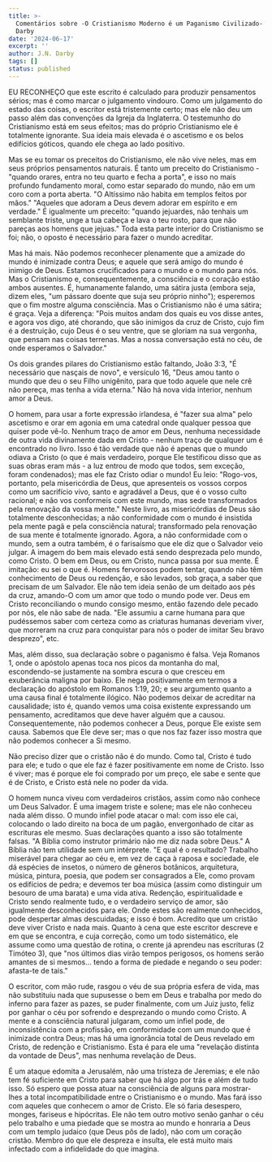 ```yaml
---
title: >-
  Comentários sobre -O Cristianismo Moderno é um Paganismo Civilizado- - J.N.
  Darby
date: '2024-06-17'
excerpt: ''
author: J.N. Darby
tags: []
status: published
---
```

EU RECONHEÇO que este escrito é calculado para produzir pensamentos
sérios; mas é como marcar o julgamento vindouro. Como um julgamento do
estado das coisas, o escritor está tristemente certo; mas ele não deu um
passo além das convenções da Igreja da Inglaterra. O testemunho do
Cristianismo está em seus efeitos; mas do próprio Cristianismo ele é
totalmente ignorante. Sua ideia mais elevada é o ascetismo e os belos
edifícios góticos, quando ele chega ao lado positivo.

Mas se eu tomar os preceitos do Cristianismo, ele não vive neles, mas em
seus próprios pensamentos naturais. É tanto um preceito do
Cristianismo - \"quando orares, entra no teu quarto e fecha a porta\", e
isso no mais profundo fundamento moral, como estar separado do mundo,
não em um coro com a porta aberta. \"O Altíssimo não habita em templos
feitos por mãos.\" \"Aqueles que adoram a Deus devem adorar em espírito
e em verdade.\" É igualmente um preceito: \"quando jejuardes, não
tenhais um semblante triste, unge a tua cabeça e lava o teu rosto, para
que não pareças aos homens que jejuas.\" Toda esta parte interior do
Cristianismo se foi; não, o oposto é necessário para fazer o mundo
acreditar.

Mas há mais. Não podemos reconhecer plenamente que a amizade do mundo é
inimizade contra Deus; e aquele que será amigo do mundo é inimigo de
Deus. Estamos crucificados para o mundo e o mundo para nós. Mas o
Cristianismo e, consequentemente, a consciência e o coração estão ambos
ausentes. É, humanamente falando, uma sátira justa (embora seja, dizem
eles, \"um pássaro doente que suja seu próprio ninho\"); esperemos que o
fim mostre alguma consciência. Mas o Cristianismo não é uma sátira; é
graça. Veja a diferença: \"Pois muitos andam dos quais eu vos disse
antes, e agora vos digo, até chorando, que são inimigos da cruz de
Cristo, cujo fim é a destruição, cujo Deus é o seu ventre, que se
gloriam na sua vergonha, que pensam nas coisas terrenas. Mas a nossa
conversação está no céu, de onde esperamos o Salvador.\"

Os dois grandes pilares do Cristianismo estão faltando, João 3:3, \"É
necessário que nasçais de novo\", e versículo 16, \"Deus amou tanto o
mundo que deu o seu Filho unigênito, para que todo aquele que nele crê
não pereça, mas tenha a vida eterna.\" Não há nova vida interior, nenhum
amor a Deus.

O homem, para usar a forte expressão irlandesa, é \"fazer sua alma\"
pelo ascetismo e orar em agonia em uma catedral onde qualquer pessoa que
quiser pode vê-lo. Nenhum traço de amor em Deus, nenhuma necessidade de
outra vida divinamente dada em Cristo - nenhum traço de qualquer um é
encontrado no livro. Isso é tão verdade que não é apenas que o mundo
odiava a Cristo (o que é mais verdadeiro, porque Ele testificou disso
que as suas obras eram más - a luz entrou de modo que todos, sem
exceção, foram condenados); mas ele faz Cristo odiar o mundo! Eu leio:
\"Rogo-vos, portanto, pela misericórdia de Deus, que apresenteis os
vossos corpos como um sacrifício vivo, santo e agradável a Deus, que é o
vosso culto racional; e não vos conformeis com este mundo, mas sede
transformados pela renovação da vossa mente.\" Neste livro, as
misericórdias de Deus são totalmente desconhecidas; a não conformidade
com o mundo é insistida pela mente pagã e pela consciência natural;
transformado pela renovação de sua mente é totalmente ignorado. Agora, a
não conformidade com o mundo, sem a outra também, é o farisaísmo que ele
diz que o Salvador veio julgar. A imagem do bem mais elevado está sendo
desprezada pelo mundo, como Cristo. O bem em Deus, ou em Cristo, nunca
passa por sua mente. É imitação: eu sei o que é. Homens fervorosos podem
tentar, quando não têm conhecimento de Deus ou redenção, e são levados,
sob graça, a saber que precisam de um Salvador. Ele não tem ideia senão
de um deitado aos pés da cruz, amando-O com um amor que todo o mundo
pode ver. Deus em Cristo reconciliando o mundo consigo mesmo, então
fazendo dele pecado por nós, ele não sabe de nada. \"Ele assumiu a carne
humana para que pudéssemos saber com certeza como as criaturas humanas
deveriam viver, que morreram na cruz para conquistar para nós o poder de
imitar Seu bravo desprezo\", etc.

Mas, além disso, sua declaração sobre o paganismo é falsa. Veja Romanos
1, onde o apóstolo apenas toca nos picos da montanha do mal,
escondendo-se justamente na sombra escura o que cresceu em exuberância
maligna por baixo. Ele nega positivamente em termos a declaração do
apóstolo em Romanos 1:19, 20; e seu argumento quanto a uma causa final é
totalmente ilógico. Não podemos deixar de acreditar na causalidade; isto
é, quando vemos uma coisa existente expressando um pensamento,
acreditamos que deve haver alguém que a causou. Consequentemente, não
podemos conhecer a Deus, porque Ele existe sem causa. Sabemos que Ele
deve ser; mas o que nos faz fazer isso mostra que não podemos conhecer a
Si mesmo.

Não preciso dizer que o cristão não é do mundo. Como tal, Cristo é tudo
para ele; e tudo o que ele faz é fazer positivamente em nome de Cristo.
Isso é viver; mas é porque ele foi comprado por um preço, ele sabe e
sente que é de Cristo, e Cristo está nele no poder da vida.

O homem nunca viveu com verdadeiros cristãos, assim como não conhece um
Deus Salvador. É uma imagem triste e solene; mas ele não conheceu nada
além disso. O mundo infiel pode atacar o mal: com isso ele cai,
colocando o lado direito na boca de um pagão, envergonhado de citar as
escrituras ele mesmo. Suas declarações quanto a isso são totalmente
falsas. \"A Bíblia como instrutor primário não me diz nada sobre Deus.\"
A Bíblia não tem utilidade sem um intérprete. \"E qual é o resultado?
Trabalho miserável para chegar ao céu e, em vez de caça à raposa e
sociedade, ele dá espécies de insetos, o número de gêneros botânicos,
arquitetura, música, pintura, poesia, que podem ser consagrados a Ele,
como provam os edifícios de pedra; e devemos ter boa música (assim como
distinguir um besouro de uma barata) e uma vida ativa. Redenção,
espiritualidade e Cristo sendo realmente tudo, e o verdadeiro serviço de
amor, são igualmente desconhecidos para ele. Onde estes são realmente
conhecidos, pode despertar almas descuidadas; e isso é bom. Acredito que
um cristão deve viver Cristo e nada mais. Quanto à cena que este
escritor descreve e em que se encontra, e cuja correção, como um todo
sistemático, ele assume como uma questão de rotina, o crente já aprendeu
nas escrituras (2 Timóteo 3), que \"nos últimos dias virão tempos
perigosos, os homens serão amantes de si mesmos\... tendo a forma de
piedade e negando o seu poder: afasta-te de tais.\"

O escritor, com mão rude, rasgou o véu de sua própria esfera de vida,
mas não substituiu nada que supusesse o bem em Deus e trabalha por medo
do inferno para fazer as pazes, se puder finalmente, com um Juiz justo,
feliz por ganhar o céu por sofrendo e desprezando o mundo como Cristo. A
mente e a consciência natural julgaram, como um infiel pode, de
inconsistência com a profissão, em conformidade com um mundo que é
inimizade contra Deus; mas há uma ignorância total de Deus revelado em
Cristo, de redenção e Cristianismo. Esta é para ele uma \"revelação
distinta da vontade de Deus\", mas nenhuma revelação de Deus.

É um ataque edomita a Jerusalém, não uma tristeza de Jeremias; e ele não
tem fé suficiente em Cristo para saber que há algo por trás e além de
tudo isso. Só espero que possa atuar na consciência de alguns para
mostrar-lhes a total incompatibilidade entre o Cristianismo e o mundo.
Mas fará isso com aqueles que conhecem o amor de Cristo. Ele só faria
desespero, monges, fariseus e hipócritas. Ele não tem outro motivo senão
ganhar o céu pelo trabalho e uma piedade que se mostra ao mundo e
honraria a Deus com um templo judaico (que Deus pôs de lado), não com um
coração cristão. Membro do que ele despreza e insulta, ele está muito
mais infectado com a infidelidade do que imagina.
